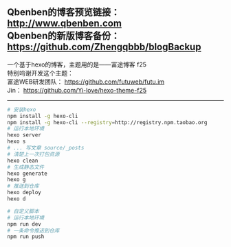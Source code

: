 
Qbenben的博客预览链接：<http://www.qbenben.com>      </br>
Qbenben的新版博客备份：<https://github.com/Zhengqbbb/blogBackup></br>
---
一个基于hexo的博客，主题用的是——富途博客 f25  </br> 
特别呜谢开发这个主题：</br> 
富途WEB研发团队： <https://github.com/futuweb/futu.im></br> 
Jin： <https://github.com/Yi-love/hexo-theme-f25></br> 

---
```bash
# 安装hexo
npm install -g hexo-cli
npm install -g hexo-cli --registry=http://registry.npm.taobao.org
# 运行本地环境
hexo server
hexo s
# ... 写文章 source/_posts
# 清楚上一次打包资源
hexo clean
# 生成静态文件
hexo generate
hexo g
# 推送到仓库
hexo deploy
hexo d
```

```bash
# 自定义脚本
# 运行本地环境
npm run dev
# 一条命令推送到仓库
npm run push
```
